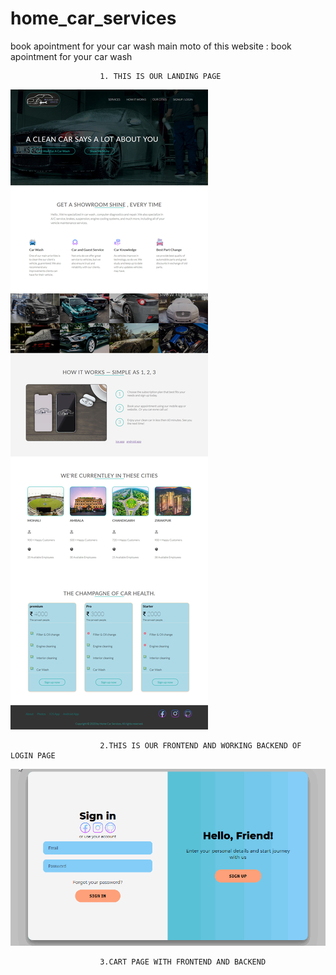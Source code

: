 # home_car_services
book apointment for your car wash 
main moto of this website : book apointment for your car wash 

                        1. THIS IS OUR LANDING PAGE 
![alt text](https://github.com/Akshaysharma98/home_car_services/blob/master/homeCarServices_logo/home_car_services_frontpage.jpg)


                        2.THIS IS OUR FRONTEND AND WORKING BACKEND OF LOGIN PAGE
![alt text](https://github.com/Akshaysharma98/home_car_services/blob/master/homeCarServices_logo/login_gif.gif)



                        3.CART PAGE WITH FRONTEND AND BACKEND
                        
